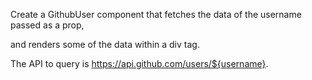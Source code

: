 Create a GithubUser component that fetches the data of the username passed as a prop,

and renders some of the data within a div tag.

The API to query is https://api.github.com/users/${username}.
